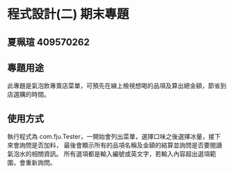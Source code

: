 # 程式設計(二) 期末專題
## 夏珮瑄 409570262

## 專題用途
此專題是氣泡飲專賣店菜單，可預先在線上檢視想喝的品項及算出總金額，節省到店選購的時間。

## 使用方式
執行程式為 com.fju.Tester，一開始會列出菜單，選擇口味之後選擇冰量，接下來會詢問是否加料，
最後會顯示所有的品項名稱及金額的結算並詢問是否要閱讀氣泡水的相關資訊。
所有選項都是輸入編號或英文字，若輸入內容超出選項範圍，會重新詢問。

